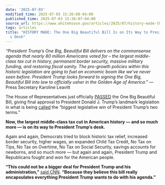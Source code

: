 ```yaml
---
date: '2025-07-03'
modified_time: 2025-07-03 15:26:08-04:00
published_time: 2025-07-03 15:26:07-04:00
source_url: https://www.whitehouse.gov/articles/2025/07/history-made-the-one-big-beautiful-bill-is-on-its-way-to-president-trumps-desk/
tags: articles
title: "HISTORY MADE: The One Big Beautiful Bill Is on Its Way to President Trump\u2019\
  s Desk"
---
```

 
*“President Trump’s One Big, Beautiful Bill delivers on the commonsense
agenda that nearly 80 million Americans voted for – the largest
middle-class tax cut in history, permanent border security, massive
military funding, and restoring fiscal sanity. The pro-growth policies
within this historic legislation are going to fuel an economic boom like
we’ve never seen before. President Trump looks forward to signing the
One Big, Beautiful Bill into law to officially usher in the Golden Age
of America.”* — Press Secretary Karoline Leavitt

The House of Representatives just officially
[PASSED](https://x.com/RapidResponse47/status/1940841386305319258) the
One Big Beautiful Bill, giving final approval to President Donald J.
Trump’s landmark legislation in what is being
[called](https://x.com/RapidResponse47/status/1940842373078307099) the
“biggest legislative win of President Trump’s two terms.”

**Now, the largest middle-class tax cut in American history — and so
much more — is on its way to President Trump’s desk.**

Again and again, Democrats tried to block historic tax relief, increased
border security, higher wages, an expanded Child Tax Credit, No Tax on
Tips, No Tax on Overtime, No Tax on Social Security, savings accounts
for newborns, and so much more — but again and again, President Trump
and Republicans fought and won for the American people.

**“This could not be a bigger deal for President Trump and his
administration,”** [said
CNN](https://x.com/RapidResponse47/status/1940843284819333406).
**“Because they believe this bill really encapsulates everything
President Trump wants to do with his agenda.”**
